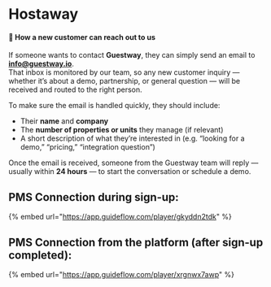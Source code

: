 # Hostaway

#### 💬 **How a new customer can reach out to us**

If someone wants to contact **Guestway**, they can simply send an email to **info@guestway.io**.\
That inbox is monitored by our team, so any new customer inquiry — whether it’s about a demo, partnership, or general question — will be received and routed to the right person.

To make sure the email is handled quickly, they should include:

* Their **name** and **company**
* The **number of properties or units** they manage (if relevant)
* A short description of what they’re interested in (e.g. “looking for a demo,” “pricing,” “integration question”)

Once the email is received, someone from the Guestway team will reply — usually within **24 hours** — to start the conversation or schedule a demo.

## PMS Connection during sign-up:

{% embed url="https://app.guideflow.com/player/gkyddn2tdk" %}

## PMS Connection from the platform (after sign-up completed):

{% embed url="https://app.guideflow.com/player/xrgnwx7awp" %}
